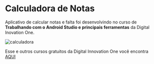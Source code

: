 # Calculadora de Notas

Aplicativo de calcular notas e falta foi desenvolvindo no curso de **Trabalhando com o Android Studio e principais ferramentas** da Digital Inovation One.

![calculadora](video/calculadora-de-notas.gif)

Esse e outros cursos gratuitos da Digital Innovation One você encontra [AQUI](https://digitalinnovation.one/)
